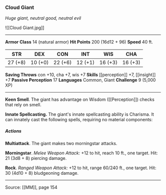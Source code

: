 ### Cloud Giant
_Huge giant, neutral good, neutral evil_

![[Cloud Giant.jpg]]




---

**Armor Class** 14 (natural armor)
**Hit Points** 200 (16d12 + 96)
**Speed** 40 ft.

| STR     | DEX     | CON     | INT     | WIS     | CHA     |
|---------|---------|---------|---------|---------|---------|
| 27 (+8) | 10 (+0) | 22 (+6) | 12 (+1) | 16 (+3) | 16 (+3) |

**Saving Throws** con +10, cha +7, wis +7
**Skills** [[perception]] +7, [[insight]] +7
**Passive Perception** 17
**Languages** Common, Giant
**Challenge** 9 (5,000 XP)

---

**Keen Smell**. The giant has advantage on Wisdom ([[Perception]]) checks that rely on smell.

**Innate Spellcasting.** The giant's innate spellcasting ability is Charisma. It can innately cast the following spells, requiring no material components:

##### Actions
**Multiattack**. The giant makes two morningstar attacks.

**Morningstar**. _Melee Weapon Attack:_ +12 to hit, reach 10 ft., one target. Hit: 21 (3d8 + 8) piercing damage.

**Rock**. _Ranged Weapon Attack:_ +12 to hit, range 60/240 ft., one target. Hit: 30 (4d10 + 8) bludgeoning damage.


---

Source: [[MM]], page 154
